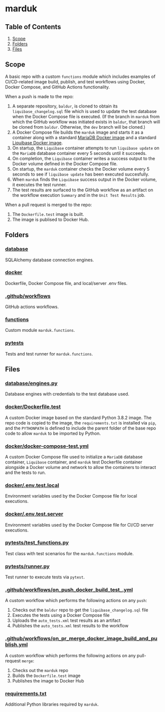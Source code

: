 # marduk

## Table of Contents

1. [Scope](#scope-link)
1. [Folders](#folders-link)
1. [Files](#files-link)


<a id="scope-link"></a>
## Scope
A basic repo with a custom `functions` module which includes examples
of CI/CD-related image build, publish, and test workflows using Docker,
Docker Compose, and GitHub Actions functionality.

When a push is made to the repo:
1. A separate repository, `baldur`, is cloned to obtain its
`liquibase_changelog.sql` file which is used to update the test database
when the Docker Compose file is executed. (If the branch in `marduk`
from which the GitHub workflow was initiated exists in `baldur`, that
branch will be cloned from `baldur`. Otherwise, the `dev` branch will be
cloned.)
1. A Docker Compose file builds the `marduk` image and starts it as a
container along with a standard
[MariaDB Docker image](https://hub.docker.com/_/mariadb) and a standard
[Liquibase Docker image](https://hub.docker.com/r/liquibase/liquibase).
1. On startup, the `Liquibase` container attempts to run `liquibase update`
on the `MariaDB` database container every 5 seconds until it succeeds.
1. On completion, the `Liquibase` container writes a success output
to the Docker volume defined in the Docker Compose file.
1. On startup, the `marduk` container checks the Docker volume every 5
seconds to see if `liquibase update` has been executed succesfully.
1. When `marduk` finds the `Liquibase` success output in the Docker
volume, it executes the test runner.
1. The test results are surfaced to the GitHub workflow as an artifact
on the workflow execution `Summary` and in the `Unit Test Results` job.

When a pull request is merged to the repo:
1. The `Dockerfile.test` image is built.
1. The image is publised to Docker Hub.


<a id="folders-link"></a>
## Folders

### [database](database)
SQLAlchemy database connection engines.

### [docker](docker)
Dockerfile, Docker Compose file, and local/server .env files.

### [.github/workflows](.github/workflows)
GitHub actions workflows.

### [functions](functions)
Custom module `marduk.functions`.

### [pytests](pytests)
Tests and test runner for `marduk.functions`.


<a id="files-link"></a>
## Files

### [database/engines.py](database/engines.py)
Database engines with credentials to the test database used.

### [docker/Dockerfile.test](docker/Dockerfile.test)
A custom Docker image based on the standard Python 3.8.2 image. The repo
code is copied to the image, the `requirements.txt` is installed via
`pip`, and the `PYTHONPATH` is defined to include the parent folder of
the base repo code to allow `marduk` to be imported by Python.

### [docker/docker-compose-test.yml](docker/docker-compose-test.yml)
A custom Docker Compose file used to initialize a `MariaDB` database
container, `Liquibase` container,  and `marduk` test Dockerfile
container alongside a Docker volume and network to allow the containers
to interact and the tests to run.

### [docker/.env.test.local](docker/.env.test.local)
Environment variables used by the Docker Compose file for local executions.

### [docker/.env.test.server](docker/.env.test.server)
Environment variables used by the Docker Compose file for CI/CD server executions.

### [pytests/test_functions.py](pytests/test_functions.py)
Test class with test scenarios for the `marduk.functions` module.

### [pytests/runner.py](pytests/runner.py)
Test runner to execute tests via `pytest`.

### [.github/workflows/on_push_docker_build_test_.yml](.github/workflows/on_push_docker_test.yml)
A custom workflow which performs the following actions on any `push`:
1. Checks out the `baldur` repo to get the `liquibase_changelog.sql` file
1. Executes the tests using a Docker Compose file
1. Uploads the `auto_tests.xml` test results as an artifact
1. Publishes the `auto_tests.xml` test results to the workflow

### [.github/workflows/on_pr_merge_docker_image_build_and_publish.yml](.github/workflows/on_pr_merge_docker_image_build_and_publish.yml)
A custom workflow which performs the following actions on any pull-request
`merge`:
1. Checks out the `marduk` repo
1. Builds the `Dockerfile.test` image
1. Publishes the image to Docker Hub

### [requirements.txt](requirements.txt)
Additional Python libraries required by `marduk`.
